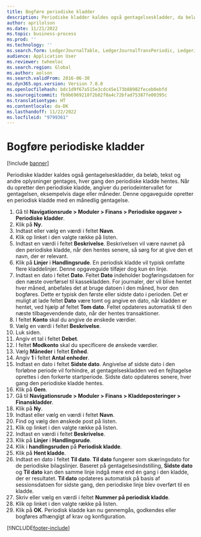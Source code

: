 ```yaml
---
title: Bogføre periodiske kladder
description: Periodiske kladder kaldes også gentagelseskladder, da beløb, tekst og andre oplysninger gentages, hver gang den periodiske kladde hentes.
author: aprilolson
ms.date: 11/21/2022
ms.topic: business-process
ms.prod: ''
ms.technology: ''
ms.search.form: LedgerJournalTable, LedgerJournalTransPeriodic, LedgerJournalTransDaily
audience: Application User
ms.reviewer: twheeloc
ms.search.region: Global
ms.author: aolson
ms.search.validFrom: 2016-06-30
ms.dyn365.ops.version: Version 7.0.0
ms.openlocfilehash: bdc1d9f67a515e3cdc45e173b88982feceb0ebfd
ms.sourcegitcommit: fb9b6969218f2b82f0a4c72bfad75387fe00395c
ms.translationtype: HT
ms.contentlocale: da-DK
ms.lasthandoff: 11/22/2022
ms.locfileid: "9799361"
---
```

# <a name="post-periodic-journals"></a>Bogføre periodiske kladder

[!include [banner](../../includes/banner.md)]

Periodiske kladder kaldes også gentagelseskladder, da beløb, tekst og andre oplysninger gentages, hver gang den periodiske kladde hentes. Når du opretter den periodiske kladde, angiver du periodeintervallet for gentagelsen, eksempelvis dage eller måneder. Denne opgaveguide opretter en periodisk kladde med en månedlig gentagelse.

1. Gå til **Navigationsrude > Moduler > Finans > Periodiske opgaver > Periodiske kladder**.
2. Klik på **Ny**.
3. Indtast eller vælg en værdi i feltet **Navn**.
4. Klik op linket i den valgte række på listen.
5. Indtast en værdi i feltet **Beskrivelse**. Beskrivelsen vil være navnet på den periodiske kladde, når den hentes senere, så sørg for at give den et navn, der er relevant.
6. Klik på **Linjer** i **Handlingsrude**. En periodisk kladde vil typisk omfatte flere kladdelinjer. Denne opgaveguide tilføjer dog kun én linje.
7. Indtast en dato i feltet **Dato**. Feltet **Dato** indeholder bogføringsdatoen for den næste overførsel til kassekladden. For journaler, der vil blive hentet hver måned, anbefales det at bruge datoen i den måned, hvor den bogføres. Dette er typisk den første eller sidste dato i perioden. Det er muligt at lade feltet **Dato** være tomt og angive en dato, når kladden er hentet, ved hjælp af feltet **Tom dato**. Feltet opdateres automatisk til den næste tilbagevendende dato, når der hentes transaktioner. 
8. I feltet **Konto** skal du angive de ønskede værdier.
9. Vælg en værdi i feltet **Beskrivelse**.
10. Luk siden.
11. Angiv et tal i feltet **Debet**.
12. I feltet **Modkonto** skal du specificere de ønskede værdier.
13. Vælg **Måneder** i feltet **Enhed**.
14. Angiv **1** i feltet **Antal enheder**.
15. Indtast en dato i feltet **Sidste dato**. Angivelse af sidste dato i den forløbne periode vil forhindre, at gentagelseskladden ved en fejltagelse oprettes i den forkerte startperiode. Sidste dato opdateres senere, hver gang den periodiske kladde hentes. 
16. Klik på **Gem**.
17. Gå til **Navigationsrude > Moduler > Finans > Kladdeposteringer > Finanskladder**.
18. Klik på **Ny**.
19. Indtast eller vælg en værdi i feltet **Navn**.
20. Find og vælg den ønskede post på listen.
21. Klik op linket i den valgte række på listen.
22. Indtast en værdi i feltet **Beskrivelse**.
23. Klik på **Linjer** i **Handlingsrude**.
24. Klik i **handlingsruden** på **Periodisk kladde**.
25. Klik på **Hent kladde**.
26. Indtast en dato i feltet **Til dato**. **Til dato** fungerer som skæringsdato for de periodiske bilagslinjer. Baseret på gentagelsesindstilling, **Sidste dato** og **Til dato** kan den samme linje indgå mere end én gang i den kladde, der er resultatet. **Til dato** opdateres automatisk på basis af sessionsdatoen for sidste gang, den periodiske linje blev overført til en kladde. 
27. Skriv eller vælg en værdi i feltet **Nummer på periodisk kladde**.
28. Klik op linket i den valgte række på listen.
29. Klik på **OK**. Periodisk kladde kan nu gennemgås, godkendes eller bogføres afhængigt af krav og konfiguration.   


[!INCLUDE[footer-include](../../../includes/footer-banner.md)]
